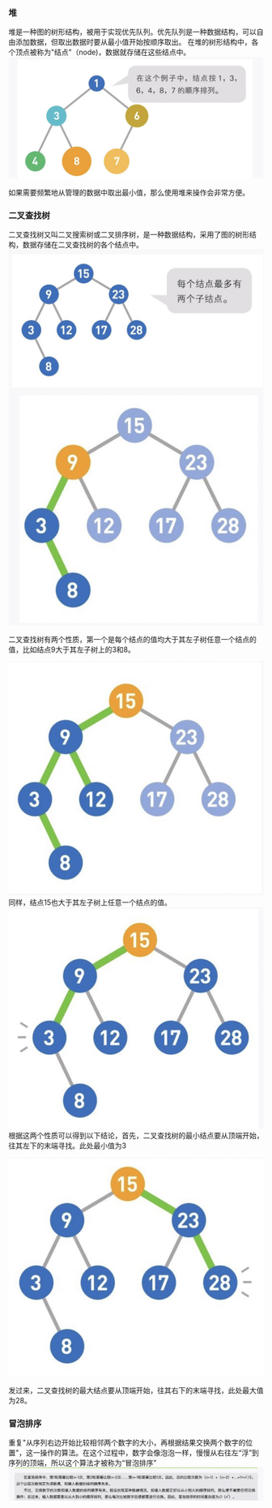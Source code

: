 ### 堆
堆是一种图的树形结构，被用于实现优先队列。优先队列是一种数据结构，可以自由添加数据，但取出数据时要从最小值开始按顺序取出。
在堆的树形结构中，各个顶点被称为"结点"（node)，数据就存储在这些结点中。
![](assets/16455864752568.jpg)

如果需要频繁地从管理的数据中取出最小值，那么使用堆来操作会非常方便。


### 二叉查找树
二叉查找树又叫二叉搜索树或二叉排序树，是一种数据结构，采用了图的树形结构，数据存储在二叉查找树的各个结点中。
![](assets/16456064726085.jpg)
![](assets/16456065192190.jpg)

二叉查找树有两个性质，第一个是每个结点的值均大于其左子树任意一个结点的值，比如结点9大于其左子树上的3和8。 

![](assets/16456066203846.jpg)
同样，结点15也大于其左子树上任意一个结点的值。
![](assets/16456067121419.jpg)
根据这两个性质可以得到以下结论，首先，二叉查找树的最小结点要从顶端开始，往其左下的末端寻找。此处最小值为3

![](assets/16456068842905.jpg)

发过来，二叉查找树的最大结点要从顶端开始，往其右下的末端寻找，此处最大值为28。


### 冒泡排序
重复"从序列右边开始比较相邻两个数字的大小，再根据结果交换两个数字的位置"，这一操作的算法。在这个过程中，数字会像泡泡一样，慢慢从右往左“浮”到序列的顶端，所以这个算法才被称为“冒泡排序”
![](assets/16456090597043.jpg)
